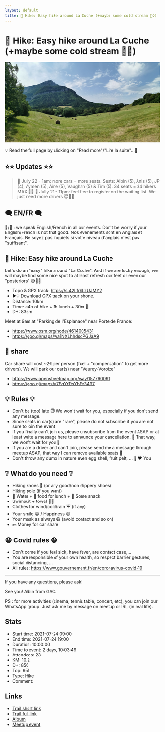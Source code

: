```yaml
---
layout: default
title: 🥾 Hike: Easy hike around La Cuche (+maybe some cold stream 🏊‍♀️)
---
```


# 🥾 Hike: Easy hike around La Cuche (+maybe some cold stream 🏊‍♀️)

![2021-07-24](../img/orig/2021-07-24.jpg)

💡 Read the full page by clicking on "Read more"/"Lire la suite"...💜

##  ⭐⭐ Updates ⭐⭐ 
> 📅 Jully 22 - 1am: more cars = more seats. Seats: Albin (5), Anis (5), JP (4), Aymen (5), Áine (5), Vaughan (5) & Tim (5). 34 seats = 34 hikers MAX 🚶‍♂️
> 📅 Jully 21 - 11pm: feel free to register on the waiting list. We just need more drivers 😇🚗🚙

##  🗨️ EN/FR 🗨️ 
🦅/🐓 : we speak English/French in all our events. Don't be worry if your English/French is not that good. Nos évènements sont en Anglais et Français. Ne soyez pas inquiets si votre niveau d'anglais n'est pas "suffisant".

##  🥾 Hike: Easy hike around La Cuche 
Let's do an "easy" hike around "La Cuche". And if we are lucky enough, we will maybe find some nice spot to at least refresh our feet or even our "posteriors" 😅🏊‍♀️

* Topo & GPX track: https://s.42l.fr/lLzUJMY2
* ▶💡 Download GPX track on your phone.
* Distance: 10km
* Time: ~4h of hike + 1h lunch + 30m 🚗
* D+: 835m

Meet at 9am at "Parking de l'Esplanade" near Porte de France:
- https://www.osm.org/node/4614005431
- https://goo.gl/maps/wa1NXLhhdsdPGJaA9

##  🚗 share 
Car share will cost ~2€ per person (fuel + "compensation" to get more drivers).
We will park our car(s) near "Veurey-Voroize"
- https://www.openstreetmap.org/way/157760091
- https://goo.gl/maps/u7EqYrTtsYbFe3497

##  💡 Rules 💡 
- Don't be (too) late 😇 We won't wait for you, especially if you don't send any message.
- Since seats in car(s) are "rare", please do not subscribe if you are not sure to join the event
- If you finally can't join us, please unsubscribe from the event ASAP or at least write a message here to announce your cancellation. 💜 That way, we won't wait for you 💜
- If you are a driver and can't join, please send me a message through meetup ASAP, that way I can remove available seats 🚗
- Don't throw any dump in nature even egg shell, fruit pelt, ... 🌳 ❤️ You

##  ❔ What do you need ❔ 
- Hiking shoes 🥾 (or any good/non slippery shoes)
- Hiking pole (if you want)
- 🧃 Water + 🥕 food for lunch + 🍫 Some snack
- Swimsuit + towel 🏊‍♀️
- Clothes for wind/cold/rain ☔ (if any)
- Your smile 😁 / Happiness 😊
- Your mask as always 😷 (avoid contact and so on)
- 💵 Money for car share

##  😷 Covid rules 😷 
- Don't come if you feel sick, have fever, are contact case,...
- You are responsible of your own health, so respect barrier gestures, social distancing, ...
- All rules: https://www.gouvernement.fr/en/coronavirus-covid-19

-----------------------
If you have any questions, please ask!

See you! Albin from GAC.

PS : for more activities (cinema, tennis table, concert, etc), you can join our WhatsApp group. Just ask me by message on meetup or IRL (in real life).

## Stats

- Start time: 2021-07-24 09:00
- End time: 2021-07-24 19:00
- Duration: 10:00:00
- Time to event: 2 days, 10:03:49
- Attendees: 23
- KM: 10.2
- D+: 856
- Top: 951
- Type: Hike
- Comment: 

## Links

- [Trail short link](https://s.42l.fr/O9DUsOfI)
- [Trail full link]()
- [Album](https://binnette.github.io/GacImg2021/2021-07-24-🥾-Hike-Easy-hike-around-La-Cuche-maybe-some-cold-stream-🏊‍♀️.html)
- [Meetup event](https://www.meetup.com/grenoble-adventure-club-english-french/events/279618542/)
